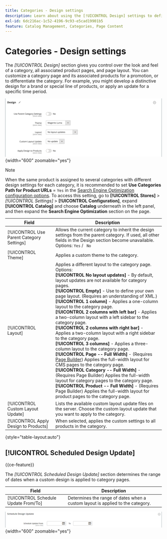 ```yaml
---
title: Categories - Design settings
description: Learn about using the [!UICONTROL Design] settings to define the look and feel of a category, all associated product pages, and page layout.
exl-id: 6dc216ac-1c52-4196-9c93-e5cad19901b5
feature: Catalog Management, Categories, Page Content
---
```

# Categories - Design settings

The _[!UICONTROL Design]_ section gives you control over the look and feel of a category, all associated product pages, and page layout. You can customize a category page and its associated products for a promotion, or to differentiate the category. For example, you might develop a distinctive design for a brand or special line of products, or apply an update for a specific time period.

![Design settings for a category](./assets/category-design.png){width="600" zoomable="yes"}

>[!NOTE]
>
>When the same product is assigned to several categories with different design settings for each category, it is recommended to set **Use Categories Path for Product URLs** = `Yes` in the [Search Engine Optimization configuration options](../configuration-reference/catalog/catalog.md#search-engine-optimization). To access this setting, go to  **[!UICONTROL Stores]** > _[!UICONTROL Settings]_ > **[!UICONTROL Configuration]**, expand **[!UICONTROL Catalog]** and choose **Catalog** underneath in the left panel, and then expand the **Search Engine Optimization** section on the page.

|Field|Description|
|--- |--- |
|[!UICONTROL Use Parent Category Settings]|Allows the current category to inherit the design settings from the parent category. If used, all other fields in the Design section become unavailable. Options: `Yes` / ` No`|
|[!UICONTROL Theme]|Applies a custom theme to the category.|
|[!UICONTROL Layout]|Applies a different layout to the category page. Options: <br/>**[!UICONTROL No layout updates]** - By default, layout updates are not available for category pages. <br/>**[!UICONTROL Empty]** - Use to define your own page layout. (Requires an understanding of XML.) <br/>**[!UICONTROL 1 column]** - Applies a one-column layout to the category page. <br/>**[!UICONTROL 2 columns with left bar]** - Applies a two-column layout with a left sidebar to the category page. <br/>**[!UICONTROL 2 columns with right bar]** - Applies a two-column layout with a right sidebar to the category page. <br/>**[!UICONTROL 3 columns]** - Applies a three-column layout to the category page.<br/>**[!UICONTROL Page -- Full Width]** - (Requires [Page Builder](../page-builder/introduction.md)) Applies the full-width layout for CMS pages to the category page. <br/>**[!UICONTROL Category -- Full Width]** - (Requires Page Builder) Applies the full-width layout for category pages to the category page. <br/>**[!UICONTROL Product -- Full Width]** - (Requires Page Builder) Applies the full-width layout for product pages to the category page.|
|[!UICONTROL Custom Layout Update]|Lists the available custom layout update files on the server. Choose the custom layout update that you want to apply to the category.|
|[!UICONTROL Apply Design to Products]|When selected, applies the custom settings to all products in the category.|

{style="table-layout:auto"}

## [!UICONTROL Scheduled Design Update]

{{ce-feature}}

The _[!UICONTROL Scheduled Design Update]_ section determines the range of dates when a custom design is applied to category pages.

|Field|Description|
|--- |--- |
|[!UICONTROL Schedule Update From/To]|Determines the range of dates when a custom layout is applied to the category.|

![Scheduled Design Update](./assets/category-scheduled-design-update.png){width="600" zoomable="yes"}

